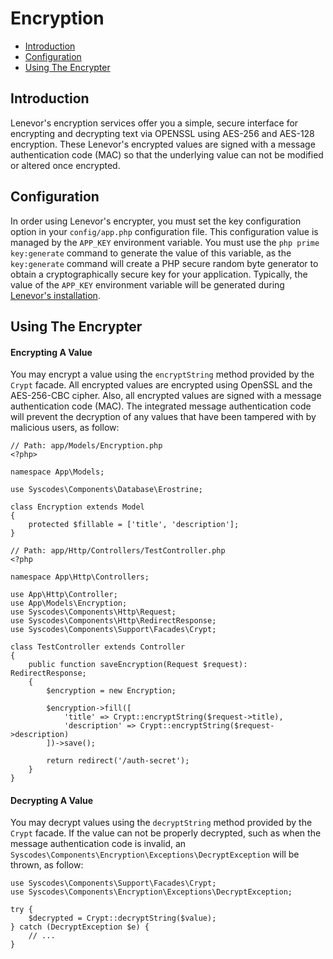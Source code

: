 # Encryption

- [Introduction](#introduction)
- [Configuration](#configuration)
- [Using The Encrypter](#using-encrypter)

<a name="introduction"></a>
## Introduction

Lenevor's encryption services offer you a simple, secure interface for encrypting and decrypting text via OPENSSL using AES-256 and AES-128 encryption. These Lenevor's encrypted values are signed with a message authentication code (MAC) so that the underlying value can not be modified or altered once encrypted.

<a name="configuration"></a>
## Configuration

In order using Lenevor's encrypter, you must set the key configuration option in your `config/app.php` configuration file. This configuration value is managed by the `APP_KEY` environment variable. You must use the `php prime key:generate` command to generate the value of this variable, as the `key:generate` command will create a PHP secure random byte generator to obtain a cryptographically secure key for your application. Typically, the value of the `APP_KEY` environment variable will be generated during [Lenevor's installation]('/installation.md').

<a name="using-encrypter"></a>
## Using The Encrypter

<a name="encrypting-value"></a>
#### Encrypting A Value

You may encrypt a value using the `encryptString` method provided by the `Crypt` facade. All encrypted values are encrypted using OpenSSL and the AES-256-CBC cipher. Also, all encrypted values are signed with a message authentication code (MAC). The integrated message authentication code will prevent the decryption of any values that have been tampered with by malicious users, as follow:

    // Path: app/Models/Encryption.php
    <?php>

    namespace App\Models;

    use Syscodes\Components\Database\Erostrine;

    class Encryption extends Model
    {
        protected $fillable = ['title', 'description'];
    }

    // Path: app/Http/Controllers/TestController.php
    <?php

    namespace App\Http\Controllers;

    use App\Http\Controller;
    use App\Models\Encryption;
    use Syscodes\Components\Http\Request;
    use Syscodes\Components\Http\RedirectResponse;
    use Syscodes\Components\Support\Facades\Crypt;

    class TestController extends Controller
    {
        public function saveEncryption(Request $request): RedirectResponse;
        {
            $encryption = new Encryption;

            $encryption->fill([
                'title' => Crypt::encryptString($request->title),
                'description' => Crypt::encryptString($request->description)
            ])->save();

            return redirect('/auth-secret');
        }
    }

<a name="decrypting-value"></a>
#### Decrypting A Value

You may decrypt values using the `decryptString` method provided by the `Crypt` facade. If the value can not be properly decrypted, such as when the message authentication code is invalid, an `Syscodes\Components\Encryption\Exceptions\DecryptException` will be thrown, as follow:

    use Syscodes\Components\Support\Facades\Crypt;
    use Syscodes\Components\Encryption\Exceptions\DecryptException;

    try {
        $decrypted = Crypt::decryptString($value);
    } catch (DecryptException $e) {
        // ...
    }
